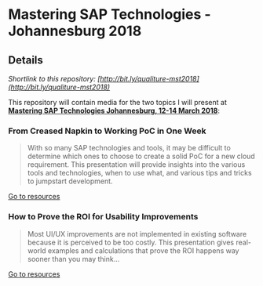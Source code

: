 # Mastering SAP Technologies - Johannesburg 2018

## Details

*Shortlink to this repository: [http://bit.ly/qualiture-mst2018](http://bit.ly/qualiture-mst2018)*

This repository will contain media for the two topics I will present at **[Mastering SAP Technologies Johannesburg, 12-14 March 2018](http://www.masteringsapconference.com/tech/sa/)**:

### From Creased Napkin to Working PoC in One Week

> With so many SAP technologies and tools, it may be difficult to determine which ones to choose to create a solid PoC for a new cloud requirement. This presentation will provide insights into the various tools and technologies, when to use what, and various tips and tricks to jumpstart development.

[Go to resources](poc/)

### How to Prove the ROI for Usability Improvements

> Most UI/UX improvements are not implemented in existing software because it is perceived to be too costly. This presentation gives real-world examples and calculations that prove the ROI happens way sooner than you may think...

[Go to resources](roi/)
